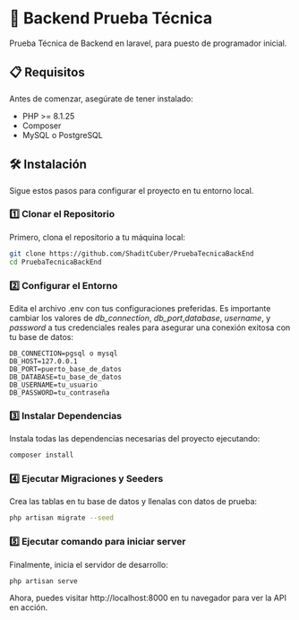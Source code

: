 # 🚀 Backend Prueba Técnica

Prueba Técnica de Backend en laravel, para puesto de programador inicial.


## 📋 Requisitos

Antes de comenzar, asegúrate de tener instalado:

- PHP >= 8.1.25
- Composer
- MySQL o PostgreSQL

## 🛠️ Instalación

Sigue estos pasos para configurar el proyecto en tu entorno local.
### 1️⃣ Clonar el Repositorio

Primero, clona el repositorio a tu máquina local:

```bash
git clone https://github.com/ShaditCuber/PruebaTecnicaBackEnd
cd PruebaTecnicaBackEnd
```

### 2️⃣ Configurar el Entorno

Edita el archivo .env con tus configuraciones preferidas. Es importante cambiar los valores de *db_connection*, *db_port*,*database*, *username*, y *password*  a tus credenciales reales para asegurar una conexión exitosa con tu base de datos:

```
DB_CONNECTION=pgsql o mysql
DB_HOST=127.0.0.1  
DB_PORT=puerto_base_de_datos  
DB_DATABASE=tu_base_de_datos  
DB_USERNAME=tu_usuario  
DB_PASSWORD=tu_contraseña  
```

### 3️⃣ Instalar Dependencias

Instala todas las dependencias necesarias del proyecto ejecutando:


```bash
composer install
```


### 4️⃣ Ejecutar Migraciones y Seeders

Crea las tablas en tu base de datos y llenalas con datos de prueba:

```bash
php artisan migrate --seed
```


### 5️⃣ Ejecutar comando para iniciar server

Finalmente, inicia el servidor de desarrollo:


```bash
php artisan serve
```

Ahora, puedes visitar http://localhost:8000 en tu navegador para ver la API en acción.